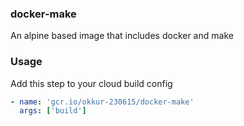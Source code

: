 ### docker-make
An alpine based image that includes docker and make

### Usage
Add this step to your cloud build config
```yaml
- name: 'gcr.io/okkur-230615/docker-make'
  args: ['build']
```